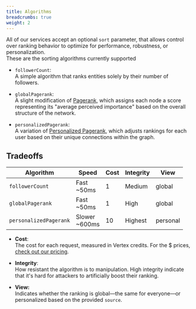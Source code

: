 ```yaml
---
title: Algorithms
breadcrumbs: true
weight: 2
---
```


All of our services accept an optional `sort` parameter, that allows control over ranking behavior to optimize for performance, robustness, or personalization.  
These are the sorting algorithms currently supported

- `followerCount`:  
A simple algorithm that ranks entities solely by their number of followers.

- `globalPagerank`:  
A slight modification of [Pagerank](https://en.wikipedia.org/wiki/PageRank), which assigns each node a score representing its "average perceived importance" based on the overall structure of the network.

- `personalizedPagerank`:  
A variation of [Personalized Pagerank](https://ieeexplore.ieee.org/stamp/stamp.jsp?tp=&arnumber=8895775), which adjusts rankings for each user based on their unique connections within the graph.

## Tradeoffs

| Algorithm | Speed | Cost | Integrity | View |
| --- | --- | --- | --- | --- |
| `followerCount` | Fast <br> ~50ms | 1   | Medium | global |
| `globalPagerank` | Fast <br> ~50ms | 1   | High | global |
| `personalizedPagerank` | Slower <br> ~600ms | 10  | Highest | personal |
  
- **Cost**:  
The cost for each request, measured in Vertex credits. For the $ prices, [check out our pricing](/pricing).
  
- **Integrity**:  
How resistant the algorithm is to manipulation. High integrity indicate that it's hard for attackers to artificially boost their ranking.
  
- **View:**  
Indicates whether the ranking is global—the same for everyone—or personalized based on the provided `source`.